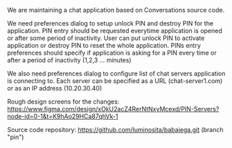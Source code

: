 
We are maintaining a chat application based on Conversations source code.

We need preferences dialog to setup unlock PIN and destroy PIN for the application. PIN entry should be requested everytime application is opened or after some period of inactivity. User can put unlock PIN to activate application or destroy PIN to reset the whole application. PINs entry preferences should specify if application is asking for a PIN every time or after a period of inactivity (1,2,3 ... minutes)

We also need preferences dialog to configure list of chat servers application is connecting to. Each server can be specified as a URL (chat-server1.com) or as an IP address (10.20.30.40)

Rough design screens for the changes:
https://www.figma.com/design/xOkU2acZ4RerNtNxyMcexd/PIN-Servers?node-id=0-1&t=K9hAo29HCa87qhVk-1

Source code repository:
https://github.com/luminosita/babajega.git (branch "pin")
